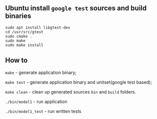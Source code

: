 ## Ubuntu install `google test` sources and build binaries

```
sudo apt install libgtest-dev
cd /usr/src/gtest
sudo cmake .
sudo make
sudo make install
```

## How to

`make` - generate application binary;

`make test` - generate application binary and unitset(google test based);

`make clean` - clean up generated sources `bin` and `build` folders.

`./bin/model1` - run application

`./bin/model1_test` - run written tests
